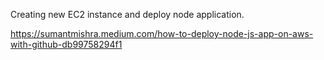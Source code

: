 Creating new EC2 instance and deploy node application.

https://sumantmishra.medium.com/how-to-deploy-node-js-app-on-aws-with-github-db99758294f1

